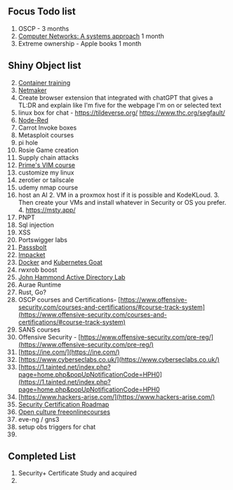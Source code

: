 ## Focus Todo list
1. OSCP - 3 months
2. [Computer Networks: A systems approach](https://book.systemsapproach.org/index.html) 1 month
3. Extreme ownership - Apple books 1 month


## Shiny Object list
2. [Container training](https://container.training/)
3. [Netmaker](https://www.netmaker.io/)
4. Create browser extension that integrated with chatGPT that gives a TL:DR and explain like I'm five for the webpage I'm on or selected text
5. linux box for chat - https://tildeverse.org/ https://www.thc.org/segfault/
6. [Node-Red](https://nodered.org/docs/getting-started/local)
7. Carrot Invoke boxes
8. Metasploit courses
9. pi hole
11. Rosie Game creation
12. Supply chain attacks
14. [Prime's VIM course](https://frontendmasters.com/courses/vim-fundamentals/)
15. customize my linux 
16. zerotier or tailscale
17. udemy nmap course
18. host an AI
	2. VM in a proxmox host if it is possible and KodeKLoud. 
	3. Then create your VMs and install whatever in Security or OS you prefer.
	4. https://msty.app/
19. PNPT
20. Sql injection
21. XSS
22. Portswigger labs
23. [Passsbolt](https://www.passbolt.com/ce/ubuntu)
24. [Impacket](https://latesthackingnews.com/2023/05/22/impacket-cheatsheet-for-penetration-testers/#amp_tf=From%20%251%24s&aoh=16851841473163&csi=0&referrer=https%3A%2F%2Fwww.google.com&ampshare=https%3A%2F%2Flatesthackingnews.com%2F2023%2F05%2F22%2Fimpacket-cheatsheet-for-penetration-testers)
25. [Docker](https://docker-curriculum.com/#introduction) and [Kubernetes Goat](https://madhuakula.com/kubernetes-goat/docs/)
26. rwxrob boost
27. [John Hammond Active Directory Lab](https://www.youtube.com/playlist?list=PL1H1sBF1VAKVoU6Q2u7BBGPsnkn-rajlp)
28. Aurae Runtime
29. Rust, Go?
30. OSCP courses and Certifications- [https://www.offensive-security.com/courses-and-certifications/#course-track-system](https://www.offensive-security.com/courses-and-certifications/#course-track-system)    
31. SANS courses
32. Offensive Security - [https://www.offensive-security.com/pre-reg/](https://www.offensive-security.com/pre-reg/)  
33. [https://ine.com/](https://ine.com/)  
34. [https://www.cyberseclabs.co.uk/](https://www.cyberseclabs.co.uk/)  
35. [https://1.tainted.net/index.php?page=home.php&popUpNotificationCode=HPH0](https://1.tainted.net/index.php?page=home.php&popUpNotificationCode=HPH0
36. [https://www.hackers-arise.com/](https://www.hackers-arise.com/)
37. [Security Certification Roadmap](https://pauljerimy.com/security-certification-roadmap/)
38. [Open culture freeonlinecourses](https://www.openculture.com/freeonlinecourses)
39. eve-ng / gns3
40. setup obs triggers for chat
41. 

## Completed List
1. Security+ Certificate Study and acquired
2. 